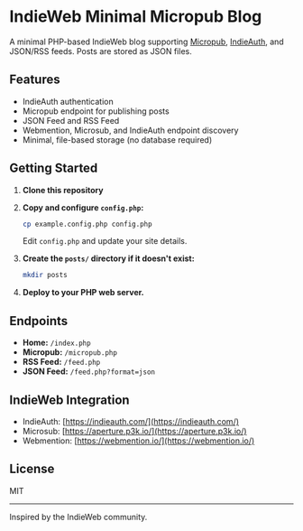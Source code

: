 # IndieWeb Minimal Micropub Blog

A minimal PHP-based IndieWeb blog supporting [Micropub](https://indieweb.org/Micropub), [IndieAuth](https://indieweb.org/IndieAuth), and JSON/RSS feeds. Posts are stored as JSON files.

## Features

- IndieAuth authentication
- Micropub endpoint for publishing posts
- JSON Feed and RSS Feed
- Webmention, Microsub, and IndieAuth endpoint discovery
- Minimal, file-based storage (no database required)

## Getting Started

1. **Clone this repository**

2. **Copy and configure `config.php`:**
   ```sh
   cp example.config.php config.php
   ```
   Edit `config.php` and update your site details.

3. **Create the `posts/` directory if it doesn't exist:**
   ```sh
   mkdir posts
   ```

4. **Deploy to your PHP web server.**

## Endpoints

- **Home:** `/index.php`
- **Micropub:** `/micropub.php`
- **RSS Feed:** `/feed.php`
- **JSON Feed:** `/feed.php?format=json`

## IndieWeb Integration

- IndieAuth: [https://indieauth.com/](https://indieauth.com/)
- Microsub: [https://aperture.p3k.io/](https://aperture.p3k.io/)
- Webmention: [https://webmention.io/](https://webmention.io/)

## License

MIT

---

Inspired by the IndieWeb community.